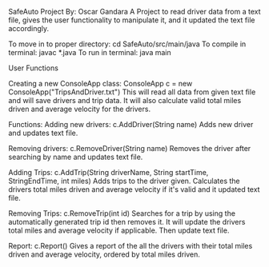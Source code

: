 SafeAuto Project
By: Oscar Gandara
A Project to read driver data from a text file, gives the user functionality to manipulate it, and it updated the text file accordingly.

To move in to proper directory: cd SafeAuto/src/main/java
To compile in terminal: javac *.java
To run in terminal: java main

User Functions


Creating a new ConsoleApp class:
  ConsoleApp c = new ConsoleApp("TripsAndDriver.txt")
This will read all data from given text file and will save drivers and trip data. It will also calculate valid total miles driven and average velocity for the drivers.

Functions:
Adding new drivers:
  c.AddDriver(String name)
 Adds new driver and updates text file.
 
 Removing drivers:
    c.RemoveDriver(String name)
 Removes the driver after searching by name and updates text file.
 
 Adding Trips:
  c.AddTrip(String driverName, String startTime, StringEndTime, int miles)
 Adds trips to the driver given. Calculates the drivers total miles driven and average velocity if it's valid and it updated text file.
 
 Removing Trips:
  c.RemoveTrip(int id)
 Searches for a trip by using the automatically generated trip id then removes it. It will update the drivers total miles and average velocity if applicable.
 Then update text file.
 
 Report:
  c.Report()
 Gives a report of the all the drivers with their total miles driven and average velocity, ordered by total miles driven.
    
    
   
